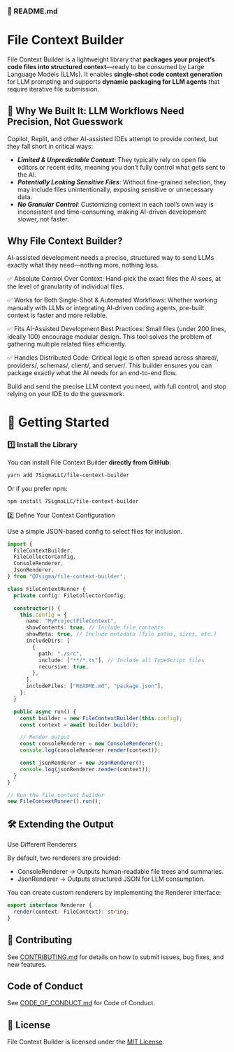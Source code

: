 ### **📜 README.md**

# File Context Builder

File Context Builder is a lightweight library that **packages your project’s code files into structured context**—ready to be consumed by Large Language Models (LLMs). It enables **single-shot code context generation** for LLM prompting and supports **dynamic packaging for LLM agents** that require iterative file submission.

## 🎯 Why We Built It: LLM Workflows Need Precision, Not Guesswork

Copilot, Replit, and other AI-assisted IDEs attempt to provide context, but they fall short in critical ways:

 - ***Limited & Unpredictable Context***: They typically rely on open file editors or recent edits, meaning you don’t fully control what gets sent to the AI.
 - ***Potentially Leaking Sensitive Files***: Without fine-grained selection, they may include files unintentionally, exposing sensitive or unnecessary data.
 - ***No Granular Control***: Customizing context in each tool’s own way is inconsistent and time-consuming, making AI-driven development slower, not faster.

## Why File Context Builder?

AI-assisted development needs a precise, structured way to send LLMs exactly what they need—nothing more, nothing less.

✅ Absolute Control Over Context: Hand-pick the exact files the AI sees, at the level of granularity of individual files.

✅ Works for Both Single-Shot & Automated Workflows: Whether working manually with LLMs or integrating AI-driven coding agents, pre-built context is faster and more reliable.

✅ Fits AI-Assisted Development Best Practices: Small files (under 200 lines, ideally 100) encourage modular design. This tool solves the problem of gathering multiple related files efficiently.

✅ Handles Distributed Code: Critical logic is often spread across shared/, providers/, schemas/, client/, and server/. This builder ensures you can package exactly what the AI needs for an end-to-end flow.

Build and send the precise LLM context you need, with full control, and stop relying on your IDE to do the guesswork.


# 🚀 Getting Started

### **1️⃣ Install the Library**
You can install File Context Builder **directly from GitHub**:

```bash
yarn add 7SigmaLLC/file-context-builder
```

Or if you prefer npm:

```bash
npm install 7SigmaLLC/file-context-builder
```

2️⃣ Define Your Context Configuration

Use a simple JSON-based config to select files for inclusion.

```ts
import {
  FileContextBuilder,
  FileCollectorConfig,
  ConsoleRenderer,
  JsonRenderer,
} from "@7sigma/file-context-builder";

class FileContextRunner {
  private config: FileCollectorConfig;

  constructor() {
    this.config = {
      name: "MyProjectFileContext",
      showContents: true, // Include file contents
      showMeta: true, // Include metadata (file paths, sizes, etc.)
      includeDirs: [
        {
          path: "./src",
          include: ["**/*.ts"], // Include all TypeScript files
          recursive: true,
        },
      ],
      includeFiles: ["README.md", "package.json"],
    };
  }

  public async run() {
    const builder = new FileContextBuilder(this.config);
    const context = await builder.build();

    // Render output
    const consoleRenderer = new ConsoleRenderer();
    console.log(consoleRenderer.render(context));

    const jsonRenderer = new JsonRenderer();
    console.log(jsonRenderer.render(context));
  }
}

// Run the file context builder
new FileContextRunner().run();
```

## 🛠️ Extending the Output

Use Different Renderers

By default, two renderers are provided:
 - ConsoleRenderer → Outputs human-readable file trees and summaries.
 - JsonRenderer → Outputs structured JSON for LLM consumption.

You can create custom renderers by implementing the Renderer interface:

```ts
export interface Renderer {
  render(context: FileContext): string;
}
```

## 🤝 Contributing

See [CONTRIBUTING.md](./CONTRIBUTING.md) for details on how to submit issues, bug fixes, and new features.

## Code of Conduct

See [CODE_OF_CONDUCT.md](./CODE_OF_CONDUCT.md) for Code of Conduct.


## 📜 License

File Context Builder is licensed under the [MIT License](./LICENSE.md).